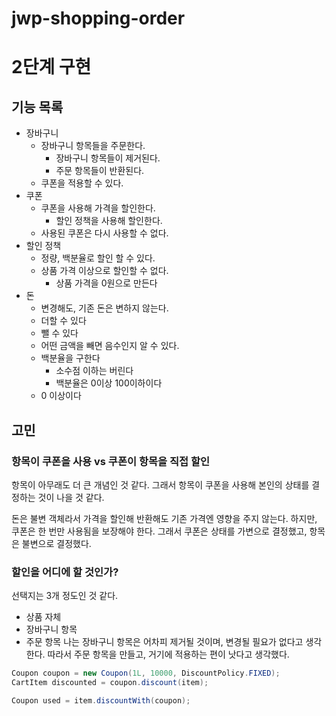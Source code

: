 # jwp-shopping-order

# 2단계 구현

## 기능 목록

- 장바구니
  - 장바구니 항목들을 주문한다.
    - 장바구니 항목들이 제거된다.
    - 주문 항목들이 반환된다.
  - 쿠폰을 적용할 수 있다.
- 쿠폰
  - 쿠폰을 사용해 가격을 할인한다.
    - 할인 정책을 사용해 할인한다.
  - 사용된 쿠폰은 다시 사용할 수 없다.
- 할인 정책
  - 정량, 백분율로 할인 할 수 있다.
  - 상품 가격 이상으로 할인할 수 없다.
    - 상품 가격을 0원으로 만든다
- 돈
  - 변경해도, 기존 돈은 변하지 않는다. 
  - 더할 수 있다
  - 뺄 수 있다
  - 어떤 금액을 빼면 음수인지 알 수 있다.
  - 백분율을 구한다
    - 소수점 이하는 버린다
    - 백분율은 0이상 100이하이다
  - 0 이상이다
## 고민

### 항목이 쿠폰을 사용 vs 쿠폰이 항목을 직접 할인
항목이 아무래도 더 큰 개념인 것 같다.
그래서 항목이 쿠폰을 사용해 본인의 상태를 결정하는 것이 나을 것 같다.

돈은 불변 객체라서 가격을 할인해 반환해도 기존 가격엔 영향을 주지 않는다.
하지만, 쿠폰은 한 번만 사용됨을 보장해야 한다.
그래서 쿠폰은 상태를 가변으로 결정했고, 항목은 불변으로 결정했다.

### 할인을 어디에 할 것인가?
선택지는 3개 정도인 것 같다.
- 상품 자체
- 장바구니 항목
- 주문 항목
나는 장바구니 항목은 어차피 제거될 것이며, 변경될 필요가 없다고 생각한다.
따라서 주문 항목을 만들고, 거기에 적용하는 편이 낫다고 생각했다.

```java
Coupon coupon = new Coupon(1L, 10000, DiscountPolicy.FIXED);
CartItem discounted = coupon.discount(item);

Coupon used = item.discountWith(coupon);
```
